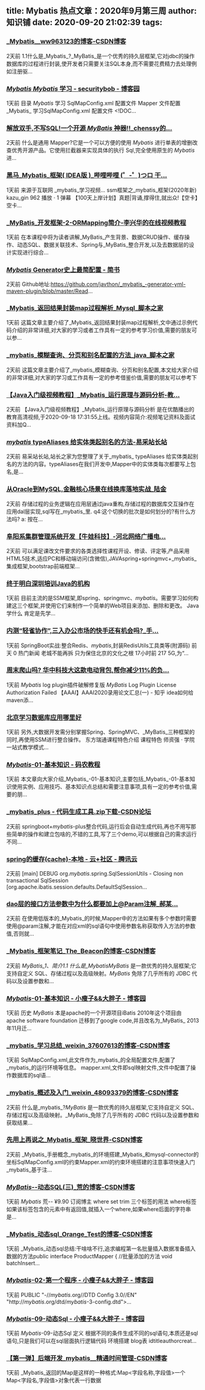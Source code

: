 
title: Mybatis 热点文章：2020年9月第三周
author: 知识铺
date: 2020-09-20 21:02:39
tags: 
---
  
### [_Mybatis__ww963123的博客-CSDN博客](https://zshipu.com/t?url=https://blog.csdn.net/ww963123/article/details/108665266)

 2天前 1.1什么是_Mybatis_?_MyBatis_是一个优秀的持久层框架,它对jdbc的操作数据库的过程进行封装,使开发者只需要关注SQL本身,而不需要花费精力去处理例如注册驱...

### [_Mybatis_ _Mybatis_ 学习 - securitybob - 博客园](https://zshipu.com/t?url=https://www.cnblogs.com/securitybob/p/13693947.html)

 1天前 目录 _Mybatis_ 学习 SqlMapConfig.xml 配置文件 Mapper 文件配置_Mybatis_ 学习SqlMapConfig.xml 配置文件<?xml version="1.0" encoding="UTF-8"?> <!DOC...

### [解放双手,不写SQL!一个开源 _MyBatis_ 神器!!_chenssy的...](https://zshipu.com/t?url=https://chenssy.blog.csdn.net/article/details/108675454)

 2天前 什么是通用 Mapper?它是一个可以方便的使用 _Mybatis_ 进行单表的增删改查优秀开源产品。它使用拦截器来实现具体的执行 Sql,完全使用原生的 _Mybatis_ 进...

### [黑马_Mybatis_框架( IDEA版 )_哔哩哔哩 (゜-゜)つロ 干...](https://zshipu.com/t?url=https://www.bilibili.com/video/BV1sh411X7DP/)

 1天前 来源于互联网 _mybatis_学习视频... ssm框架之_mybatis_框架(2020年新) kazu_gin 962 播放 · 1 弹幕 【100天上岸计划】真题|背诵,撑得住,就出众!【空卡】空卡...

### [_MyBatis_开发框架-2-ORMapping简介-李兴华的在线视频教程](https://zshipu.com/t?url=https://edu.csdn.net/course/play/3596/63253)

 1天前 在本课程中将为读者讲解_MyBatis_产生背景、数据CRUD操作、缓存操作、动态SQL、数据关联技术、Spring与_MyBatis_整合开发,以及去数据层的设计实现进行综合...

### [_Mybatis_ Generator史上最简配置 - 简书](https://zshipu.com/t?url=https://www.jianshu.com/p/6702b70e04cf)

 2天前 Github地址:https://github.com/javthon/_mybatis_-generator-yml-maven-plugin/blob/master/Read...

### [_Mybatis_返回结果封装map过程解析_Mysql_脚本之家](https://zshipu.com/t?url=https://www.jb51.net/article/195996.htm)

 1天前 这篇文章主要介绍了_Mybatis_返回结果封装map过程解析,文中通过示例代码介绍的非常详细,对大家的学习或者工作具有一定的参考学习价值,需要的朋友可以参...

### [_mybatis_模糊查询、分页和别名配置的方法_java_脚本之家](https://zshipu.com/t?url=http://www.jb51.net/article/195969.htm)

 2天前 这篇文章主要介绍了_mybatis_模糊查询、分页和别名配置,本文给大家介绍的非常详细,对大家的学习或工作具有一定的参考借鉴价值,需要的朋友可以参考下

### [【Java入门级视频教程】_Mybatis_运行原理与源码分析-教...](https://zshipu.com/t?url=https://v.youku.com/v_show/id_XNDg2Mzk1ODg3Mg==.html)

 2天前 【Java入门级视频教程】_Mybatis_运行原理与源码分析 是在优酷播出的教育高清视频,于2020-09-18 17:31:55上线。视频内容简介:视频笔记资料及面试资料加Q...

### [_mybatis_ typeAliases 给实体类起别名的方法-易采站长站](https://zshipu.com/t?url=https://www.easck.com/cos/2020/0918/582785.shtml)

 2天前 易采站长站,站长之家为您整理了关于_mybatis_ typeAliases 给实体类起别名的方法的内容。typeAliases在我们开发中,Mapper中的实体类每次都要写上包名,是...

### [从Oracle到MySQL,金融核心场景在线换库落地实战_陆金](https://zshipu.com/t?url=https://www.sohu.com/a/419038980_411876)

 2天前 存储过程的业务逻辑在应用层通过java重构,存储过程的数据库交互操作在应用dal层实现,sql写在_mybatis_里. q4:这个切换的批次是如何划分的?有什么方法吗? a: 按在...

### [阜阳系集群管理系统开发【牛娃科技】-河北网络广播电...](https://zshipu.com/t?url=http://www.hebradio.com/zyxx/ttxw/exzdpddz-11670174-11406624.html)

 2天前 可以满足课改文件要求的各类选择性课程开设、修读、评定等,产品采用HTML5技术,适应PC和移动端访问(含微信),JAVAspring+springmvc+_mybatis_集成框架,bootstrap前端框架...

### [终于明白深圳培训Java的机构](https://zshipu.com/t?url=https://www.edutt.com/news_show_546734/)

 1天前 目前主流的是SSM框架,即spring、springmvc、_mybatis_。需要学习如何构建这三个框架,并使用它们来制作一个简单的Web项目来添加、删除和更改。 Java学什么 肯定是先学...

### [内测“轻雀协作”,三入办公市场的快手还有机会吗?_手...](https://zshipu.com/t?url=http://dy.163.com/article/FMSPQUC50531KBFR.html)

 1天前 SpringBoot实战:整合Redis、_mybatis_,封装RedisUtils工具类等(附源码) 前天 0 热门新闻 老城不能再拆 只为保住北京的文化之根 17小时前 217 5G,为“...

### [周末爬山吗? 华中科技大这款电动背包,帮你减少11%的负...](https://zshipu.com/t?url=https://my.oschina.net/u/4264209/blog/4608276)

 1天前 _Mybatis_ log plugin插件破解修复版 _MyBatis_ Log Plugin License Authorization Failed 【AAAI】AAAI2020录用论文汇总(一) - 知乎 idea如何给maven添...

### [北京学习数据库应用哪里好](https://zshipu.com/t?url=https://kaoshi.china.com/sjk_px_1796538-1.htm)

 1天前 另外,大数据开发需分别掌握Spring、SpringMVC、_MyBatis_三种框架的同时,再使用SSM进行整合操作。 东方瑞通课程特色介绍 课程特色 师资强 · 学院一站式教学模式...

### [_Mybatis_-01-基本知识 - 码农教程](https://zshipu.com/t?url=http://www.manongjc.com/detail/19-tdosbeehkcvunrl.html)

 1天前 本文章向大家介绍_Mybatis_-01-基本知识,主要包括_Mybatis_-01-基本知识使用实例、应用技巧、基本知识点总结和需要注意事项,具有一定的参考价值,需要的朋...

### [_mybatis_plus - 代码生成工具.zip下载-CSDN论坛](https://zshipu.com/t?url=https://bbs.csdn.net/topics/397702891)

 2天前 springboot+_mybatis_-plus整合代码,运行后会自动生成代码,再也不用写那些简单的操作和建立包啥的,不错的工具,写了三个demo,可以根据自己的需求运行不同...

### [spring的缓存(cache)-本地 - 云+社区 - 腾讯云](https://zshipu.com/t?url=https://cloud.tencent.com/developer/article/1700186)

 2天前 [main] DEBUG org._mybatis_.spring.SqlSessionUtils - Closing non transactional SqlSession [org.apache.ibatis.session.defaults.DefaultSqlSession...

### [dao层的接口方法参数中为什么都要加上@Param注解_郝某...](https://zshipu.com/t?url=https://haosy.blog.csdn.net/article/details/108667322)

 2天前 在使用低版本的_Mybatis_的时候,Mapper中的方法如果有多个参数时需要使用@param注解,才能在对应xml的sql语句中使用参数名称获取传入方法的参数值,否则就...

### [_Mybatis_框架笔记_The_Beacon的博客-CSDN博客](https://zshipu.com/t?url=https://blog.csdn.net/The_Beacon/article/details/108664723)

 2天前 _MyBatis_1、简介1.1 什么是_MybatisMyBatis_ 是一款优秀的持久层框架;它支持自定义 SQL、存储过程以及高级映射。_MyBatis_ 免除了几乎所有的 JDBC 代码以及设置参数和...

### [_Mybatis_-01-基本知识 - 小瘦子&&大胖子 - 博客园](https://zshipu.com/t?url=https://www.cnblogs.com/LittleSkinny/p/13694742.html)

 1天前 历史 _MyBatis_ 本是apache的一个开源项目iBatis 2010年这个项目由apache software foundation 迁移到了google code,并且改名为_MyBatis_ 2013年11月迁...

### [_mybatis_学习总结_weixin_37607613的博客-CSDN博客](https://zshipu.com/t?url=https://blog.csdn.net/weixin_37607613/article/details/108672934)

 1天前 SqlMapConfig.xml,此文件作为_mybatis_的全局配置文件,配置了_mybatis_的运行环境等信息。 mapper.xml,文件即sql映射文件,文件中配置了操作数据库的sql语...

### [_mybatis_概述及入门_weixin_48093379的博客-CSDN博客](https://zshipu.com/t?url=https://blog.csdn.net/weixin_48093379/article/details/108164436)

 2天前 什么是_mybatis_?_MyBatis_ 是一款优秀的持久层框架,它支持自定义 SQL、存储过程以及高级映射。_MyBatis_免除了几乎所有的 JDBC 代码以及设置参数和获取结果...

### [先用上再说之_Mybatis_框架_晓世界-CSDN博客](https://zshipu.com/t?url=https://blog.csdn.net/weixin_44803446/article/details/108408940)

 2天前 _Mybatis_手册概念_mybatis_的环境搭建_Mybatis_和mysql-connector的坐标SqlMapConfig.xml的约束Mapper.xml的约束环境搭建的注意事项快速入门_mybatis_基于注...

### [_MyBatis_--动态SQL(三)_荒的博客-CSDN博客](https://zshipu.com/t?url=https://blog.csdn.net/wangqing84411433/article/details/108677600)

 1天前 _Mybatis_ 荒-- ¥9.90 订阅博主 where set trim 三个标签的用法 where标签 如果该标签包含的元素中有返回值,就插入一个where,如果where后面的字符串是...

### [_Mybatis_动态sql_Orange_Test的博客-CSDN博客](https://zshipu.com/t?url=https://blog.csdn.net/Orange_Test/article/details/108677794)

 1天前 _Mybatis_动态sql总结:干啥啥不行,追求编程第一名批量插入数据准备插入数据的方法public interface ProductMapper { //批量添加的方法 void batchInsert...

### [_Mybatis_-02-第一个程序 - 小瘦子&&大胖子 - 博客园](https://zshipu.com/t?url=https://www.cnblogs.com/LittleSkinny/p/13694747.html)

 1天前 PUBLIC "-//_mybatis_.org//DTD Config 3.0//EN" "http://_mybatis_.org/dtd/_mybatis_-3-config.dtd">​<!--configuration核心配置文件--><configuration> ...

### [_Mybatis_-09-动态Sql - 小瘦子&&大胖子 - 博客园](https://zshipu.com/t?url=https://www.cnblogs.com/LittleSkinny/p/13694794.html)

 1天前 _Mybatis_-09-动态Sql 定义 根据不同的条件生成不同的sql语句,本质还是sql语句,只是我们可以在sql层面执行逻辑代码 环境搭建 blog表 idtitleauthorcreat...

### [【第一弹】后端开发_mybatis__精通时间管理-CSDN博客](https://zshipu.com/t?url=https://blog.csdn.net/weixin_43912833/article/details/108535175)

 1天前 _Mybatis_返回的Map是这样的一种格式:Map<字段名称,字段值>一个Map<字段名,字段值>对象代表一行数据
